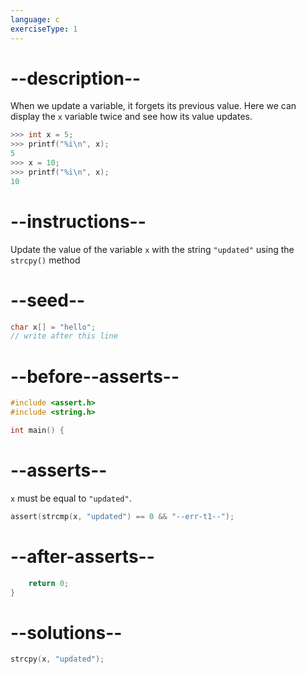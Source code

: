 ```yaml
---
language: c
exerciseType: 1
---
```


# --description--

When we update a variable, it forgets its previous value.
Here we can display the `x` variable twice and see how its value updates.
```c
>>> int x = 5;
>>> printf("%i\n", x);
5
>>> x = 10;
>>> printf("%i\n", x);
10
```

# --instructions--

Update the value of the variable `x` with the string `"updated"` using the `strcpy()` method

# --seed--

```c
char x[] = "hello";
// write after this line
```

# --before--asserts--

```c
#include <assert.h>
#include <string.h>

int main() {
```

# --asserts--

`x` must be equal to `"updated"`.

```c
assert(strcmp(x, "updated") == 0 && "--err-t1--");
```

# --after-asserts--

```c
    return 0;
}
```

# --solutions--

```c
strcpy(x, "updated");
```
